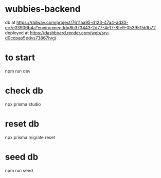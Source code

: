# wubbies-backend

db at https://railway.com/project/7611aa95-d123-47a4-ad30-ec7e33906b4a?environmentId=8b373443-2d77-4e17-8fe9-0539515b1b72
deployed at https://dashboard.render.com/web/srv-d0cdpap5pdvs73867hrg/

# to start
npm run dev 

# check db
npx prisma studio

# reset db
npx prisma migrate reset

# seed db
npm run seed
